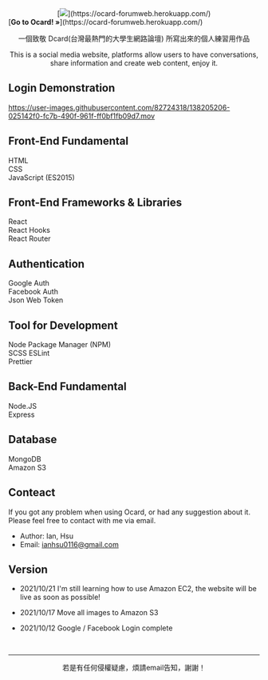 <center>[<img src="https://user-images.githubusercontent.com/82724318/138928955-57146cae-1e69-4504-b602-8b539e758b86.png">](https://ocard-forumweb.herokuapp.com/)</center>
[<strong align="center">Go to Ocard! »</strong>](https://ocard-forumweb.herokuapp.com/)



<p align="center">一個致敬 Dcard(台灣最熱門的大學生網路論壇) 所寫出來的個人練習用作品</p>
<p align="center">This is a social media website, platforms allow users to have conversations, share information and create web content, enjoy it.</p>

## Login Demonstration

https://user-images.githubusercontent.com/82724318/138205206-025142f0-fc7b-490f-961f-ff0bf1fb09d7.mov

## Front-End Fundamental

HTML  
CSS  
JavaScript (ES2015)

## Front-End Frameworks & Libraries

React  
React Hooks  
React Router

## Authentication

Google Auth  
Facebook Auth  
Json Web Token

## Tool for Development

Node Package Manager (NPM)  
SCSS
ESLint  
Prettier

## Back-End Fundamental

Node.JS  
Express

## Database

MongoDB  
Amazon S3

## Conteact

If you got any problem when using Ocard, or had any suggestion about it. Please feel free to contact with me via email.

- Author: Ian, Hsu
- Email: ianhsu0116@gmail.com

## Version

- 2021/10/21
  I'm still learning how to use Amazon EC2, the website will be live as soon as possible!

- 2021/10/17
  Move all images to Amazon S3

- 2021/10/12
  Google / Facebook Login complete

<br />
<hr />
<p align="center">若是有任何侵權疑慮，煩請email告知，謝謝！</p>
